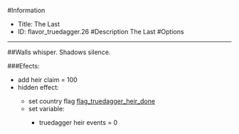 #Information
 - Title: The Last
 - ID: flavor_truedagger.26
#Description
The Last
#Options

___
##Walls whisper. Shadows silence.

###Efects:<ul><li>add heir claim = 100</li><li>hidden effect:</li><ul><li>set country flag [flag_truedagger_heir_done](../flags/flag_truedagger_heir_done.md)</li><li>set variable:</li><ul><li>truedagger heir events = 0</li></ul></ul></ul>
